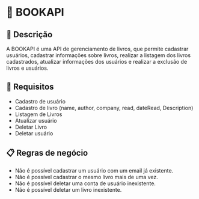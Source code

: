 # :book: BOOKAPI

## :rocket: Descrição

A BOOKAPI é uma API de gerenciamento de livros, que permite cadastrar usuários, cadastrar informações sobre livros, realizar a listagem dos livros cadastrados, atualizar informações dos usuários e realizar a exclusão de livros e usuários.

## :key: Requisitos

- Cadastro de usuário
- Cadastro de livro (name, author, company, read, dateRead, Description)
- Listagem de Livros
- Atualizar usuário
- Deletar Livro
- Deletar usuário

## :clipboard: Regras de negócio

- Não é possível cadastrar um usuário com um email já existente.
- Não é possível cadastrar o mesmo livro mais de uma vez.
- Não é possível deletar uma conta de usuário inexistente.
- Não é possível deletar um livro inexistente.
